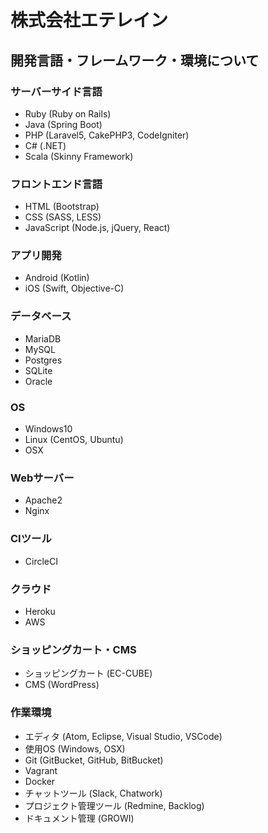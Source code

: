 # 株式会社エテレイン

## 開発言語・フレームワーク・環境について

### サーバーサイド言語

- Ruby (Ruby on Rails)
- Java (Spring Boot)
- PHP (Laravel5, CakePHP3, CodeIgniter)
- C# (.NET)
- Scala (Skinny Framework)

### フロントエンド言語

- HTML (Bootstrap)
- CSS (SASS, LESS)
- JavaScript (Node.js, jQuery, React)

### アプリ開発

- Android (Kotlin)
- iOS (Swift, Objective-C)

### データベース

- MariaDB
- MySQL
- Postgres
- SQLite
- Oracle

### OS

- Windows10
- Linux (CentOS, Ubuntu)
- OSX

### Webサーバー

- Apache2
- Nginx

### CIツール

- CircleCI

### クラウド

- Heroku
- AWS

### ショッピングカート・CMS

- ショッピングカート (EC-CUBE)
- CMS (WordPress)

### 作業環境

- エディタ (Atom, Eclipse, Visual Studio, VSCode)
- 使用OS (Windows, OSX)
- Git (GitBucket, GitHub, BitBucket)
- Vagrant
- Docker
- チャットツール (Slack, Chatwork)
- プロジェクト管理ツール (Redmine, Backlog)
- ドキュメント管理 (GROWI)

